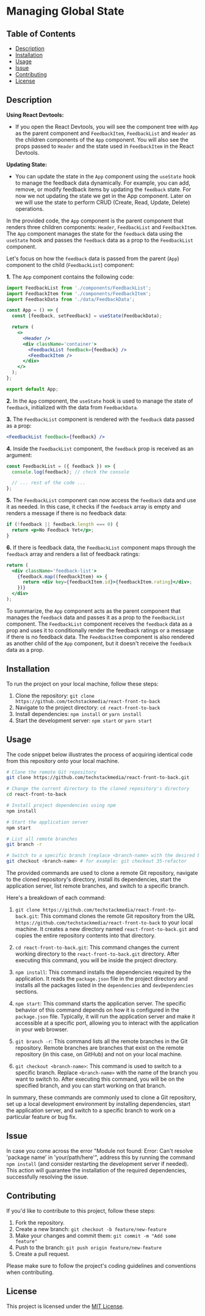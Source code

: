 # Managing Global State

## Table of Contents

- [Description](#description)
- [Installation](#installation)
- [Usage](#usage)
- [Issue](#issue)
- [Contributing](#contributing)
- [License](#license)

## Description

**Using React Devtools:**

- If you open the React Devtools, you will see the component tree with `App` as the parent component and `FeedbackItem`, `FeedbackList` and `Header` as the children components of the `App` component. You will also see the props passed to `Header` and the state used in `FeedbackItem` in the React Devtools.

**Updating State:**

- You can update the state in the `App` component using the `useState` hook to manage the feedback data dynamically. For example, you can add, remove, or modify feedback items by updating the `feedback` state. For now we not updating the state we get in the App component. Later on we will use the state to perform CRUD (Create, Read, Update, Delete) operations.

In the provided code, the `App` component is the parent component that renders three children components: `Header`, `FeedbackList` and `FeedbackItem`. The `App` component manages the state for the `feedback` data using the `useState` hook and passes the `feedback` data as a prop to the `FeedbackList` component.

Let's focus on how the `feedback` data is passed from the parent (`App`) component to the child (`FeedbackList`) component:

**1.** The `App` component contains the following code:

```jsx
import FeedbackList from './components/FeedbackList';
import FeedbackItem from './components/FeedbackItem';
import FeedbackData from './data/FeedbackData';

const App = () => {
  const [feedback, setFeedback] = useState(FeedbackData);

  return (
    <>
      <Header />
      <div className='container'>
        <FeedbackList feedback={feedback} />
        <FeedbackItem />
      </div>
    </>
  );
};

export default App;
```

**2.** In the `App` component, the `useState` hook is used to manage the state of `feedback`, initialized with the data from `FeedbackData`.

**3.** The `FeedbackList` component is rendered with the `feedback` data passed as a prop:

```jsx
<FeedbackList feedback={feedback} />
```

**4.** Inside the `FeedbackList` component, the `feedback` prop is received as an argument:

```jsx
const FeedbackList = ({ feedback }) => {
  console.log(feedback); // check the console

  // ... rest of the code ...
};
```

**5.** The `FeedbackList` component can now access the `feedback` data and use it as needed. In this case, it checks if the `feedback` array is empty and renders a message if there is no feedback data:

```jsx
if (!feedback || feedback.length === 0) {
  return <p>No Feedback Yet</p>;
}
```

**6.** If there is feedback data, the `FeedbackList` component maps through the `feedback` array and renders a list of feedback ratings:

```jsx
return (
  <div className='feedback-list'>
    {feedback.map((feedbackItem) => {
      return <div key={feedbackItem.id}>{feedbackItem.rating}</div>;
    })}
  </div>
);
```

To summarize, the `App` component acts as the parent component that manages the `feedback` data and passes it as a prop to the `FeedbackList` component. The `FeedbackList` component receives the `feedback` data as a prop and uses it to conditionally render the feedback ratings or a message if there is no feedback data. The `FeedbackItem` component is also rendered as another child of the `App` component, but it doesn't receive the `feedback` data as a prop.

## Installation

To run the project on your local machine, follow these steps:

1. Clone the repository: `git clone https://github.com/techstackmedia/react-front-to-back`
2. Navigate to the project directory: `cd react-front-to-back`
3. Install dependencies: `npm install` or `yarn install`
4. Start the development server: `npm start` or `yarn start`

## Usage

The code snippet below illustrates the process of acquiring identical code from this repository onto your local machine.

```bash
# Clone the remote Git repository
git clone https://github.com/techstackmedia/react-front-to-back.git

# Change the current directory to the cloned repository's directory
cd react-front-to-back

# Install project dependencies using npm
npm install

# Start the application server
npm start

# List all remote branches
git branch -r

# Switch to a specific branch (replace <branch-name> with the desired branch name)
git checkout <branch-name> # for example: git checkout 35-refactor
```

The provided commands are used to clone a remote Git repository, navigate to the cloned repository's directory, install its dependencies, start the application server, list remote branches, and switch to a specific branch.

Here's a breakdown of each command:

1. `git clone https://github.com/techstackmedia/react-front-to-back.git`: This command clones the remote Git repository from the URL `https://github.com/techstackmedia/react-front-to-back` to your local machine. It creates a new directory named `react-front-to-back.git` and copies the entire repository contents into that directory.

2. `cd react-front-to-back.git`: This command changes the current working directory to the `react-front-to-back.git` directory. After executing this command, you will be inside the project directory.

3. `npm install`: This command installs the dependencies required by the application. It reads the `package.json` file in the project directory and installs all the packages listed in the `dependencies` and `devDependencies` sections.

4. `npm start`: This command starts the application server. The specific behavior of this command depends on how it is configured in the `package.json` file. Typically, it will run the application server and make it accessible at a specific port, allowing you to interact with the application in your web browser.

5. `git branch -r`: This command lists all the remote branches in the Git repository. Remote branches are branches that exist on the remote repository (in this case, on GitHub) and not on your local machine.

6. `git checkout <branch-name>`: This command is used to switch to a specific branch. Replace `<branch-name>` with the name of the branch you want to switch to. After executing this command, you will be on the specified branch, and you can start working on that branch.

In summary, these commands are commonly used to clone a Git repository, set up a local development environment by installing dependencies, start the application server, and switch to a specific branch to work on a particular feature or bug fix.

## Issue

In case you come across the error "Module not found: Error: Can't resolve 'package name' in 'your/path/here'", address this by running the command `npm install` (and consider restarting the development server if needed). This action will guarantee the installation of the required dependencies, successfully resolving the issue.

## Contributing

If you'd like to contribute to this project, follow these steps:

1. Fork the repository.
2. Create a new branch: `git checkout -b feature/new-feature`
3. Make your changes and commit them: `git commit -m "Add some feature"`
4. Push to the branch: `git push origin feature/new-feature`
5. Create a pull request.

Please make sure to follow the project's coding guidelines and conventions when contributing.

## License

This project is licensed under the [MIT License](https://opensource.org/licenses/MIT).
